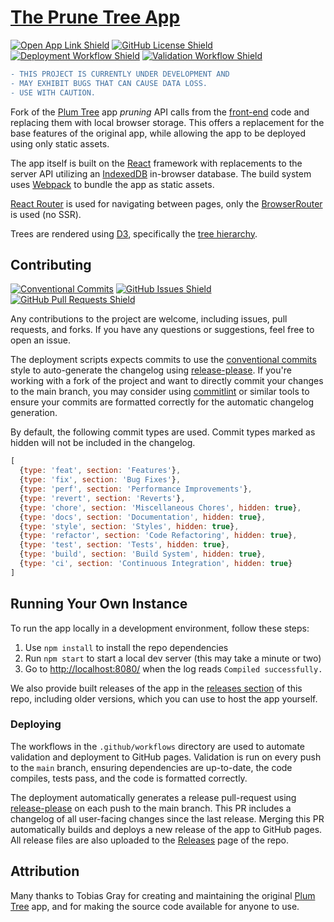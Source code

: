 # [The Prune Tree App][prunetree]

[![Open App Link Shield](https://img.shields.io/badge/Open%20Application-prunetree.app-purple?labelColor=blue)][prunetree]
[![GitHub License Shield](https://img.shields.io/github/license/TrueKuehli/PruneTree?label=License)][license-file]
[![Deployment Workflow Shield](https://img.shields.io/github/actions/workflow/status/TrueKuehli/PruneTree/deploy.yml?label=Deployment)][deploy]
[![Validation Workflow Shield](https://img.shields.io/github/actions/workflow/status/TrueKuehli/PruneTree/validation.yml?label=Validation)][validation]

```diff
- THIS PROJECT IS CURRENTLY UNDER DEVELOPMENT AND 
- MAY EXHIBIT BUGS THAT CAN CAUSE DATA LOSS. 
- USE WITH CAUTION.
```

Fork of the [Plum Tree][plumtree] app _pruning_ API calls from the [front-end][frontend] code
and replacing them with local browser storage.
This offers a replacement for the base features of the original app, while allowing the app to be deployed using 
only static assets.

The app itself is built on the [React][reactjs] framework with replacements to the server API 
utilizing an [IndexedDB][indexeddb] in-browser database. 
The build system uses [Webpack][webpack] to bundle the app as static assets.

[React Router][reactrouter] is used for navigating between pages, only the
[BrowserRouter][browserrouter] is used (no SSR).

Trees are rendered using [D3][d3], specifically the [tree hierarchy][d3tree].

## Contributing

[![Conventional Commits](https://img.shields.io/badge/Conventional%20Commits-1.0.0-yellow.svg)][conventional-commits]
[![GitHub Issues Shield](https://img.shields.io/github/issues/TrueKuehli/PruneTree?label=Open%20Issues)][issues]
[![GitHub Pull Requests Shield](https://img.shields.io/github/issues-pr/TrueKuehli/PruneTree?label=Pull%20Requests)][pulls]

Any contributions to the project are welcome, including issues, pull requests, and forks.
If you have any questions or suggestions, feel free to open an issue.

The deployment scripts expects commits to use the [conventional commits][conventional-commits] style to auto-generate
the changelog using [release-please][release-please]. If you're working with a fork of the project and want to directly 
commit your changes to the main branch, you may consider using [commitlint][commitlint] or similar tools to ensure your 
commits are formatted correctly for the automatic changelog generation.

By default, the following commit types are used. Commit types marked as hidden will not be included in the changelog.
```js
[
  {type: 'feat', section: 'Features'},
  {type: 'fix', section: 'Bug Fixes'},
  {type: 'perf', section: 'Performance Improvements'},
  {type: 'revert', section: 'Reverts'},
  {type: 'chore', section: 'Miscellaneous Chores', hidden: true},
  {type: 'docs', section: 'Documentation', hidden: true},
  {type: 'style', section: 'Styles', hidden: true},
  {type: 'refactor', section: 'Code Refactoring', hidden: true},
  {type: 'test', section: 'Tests', hidden: true},
  {type: 'build', section: 'Build System', hidden: true},
  {type: 'ci', section: 'Continuous Integration', hidden: true}
]
```


## Running Your Own Instance

To run the app locally in a development environment, follow these steps:

1. Use `npm install` to install the repo dependencies
2. Run `npm start` to start a local dev server (this may take a minute or two)
3. Go to [http://localhost:8080/](http://localhost:8080/) when the log reads `Compiled successfully.`

We also provide built releases of the app in the [releases section][releases] of this repo, including older versions,
which you can use to host the app yourself.

### Deploying

The workflows in the `.github/workflows` directory are used to automate validation and deployment to GitHub pages.
Validation is run on every push to the `main` branch, ensuring dependencies are up-to-date, the code compiles, 
tests pass, and the code is formatted correctly.

The deployment automatically generates a release pull-request using [release-please][release-please] on each push
to the main branch. This PR includes a changelog of all user-facing changes since the last release. Merging this PR
automatically builds and deploys a new release of the app to GitHub pages. All release files are also uploaded to the
[Releases][releases] page of the repo.

## Attribution

Many thanks to Tobias Gray for creating and maintaining the original [Plum Tree][plumtree] app, 
and for making the source code available for anyone to use.


[prunetree]: https://prunetree.app
[license-file]: LICENCE
[plumtree]: https://gitlab.com/plum-tree/
[frontend]: https://gitlab.com/plum-tree/ui
[pwa]: https://developer.mozilla.org/en-US/docs/Web/Progressive_web_apps
[reactjs]: https://reactjs.org/
[indexeddb]: https://developer.mozilla.org/en-US/docs/Web/API/IndexedDB_API
[webpack]: https://webpack.js.org/
[reactrouter]: https://reactrouter.com/
[browserrouter]: https://reactrouter.com/web/api/BrowserRouter
[d3]: https://d3js.org/
[d3tree]: https://github.com/d3/d3-hierarchy#tree
[issues]: https://github.com/TrueKuehli/PruneTree/issues
[pulls]: https://github.com/TrueKuehli/PruneTree/pulls
[releases]: https://github.com/TrueKuehli/PruneTree/releases
[deploy]: https://github.com/TrueKuehli/PruneTree/actions/workflows/deploy.yml
[validation]: https://github.com/TrueKuehli/PruneTree/actions/workflows/validation.yml
[conventional-commits]: https://www.conventionalcommits.org/en/v1.0.0/
[commitlint]: https://commitlint.js.org/#/
[release-please]: https://github.com/googleapis/release-please/